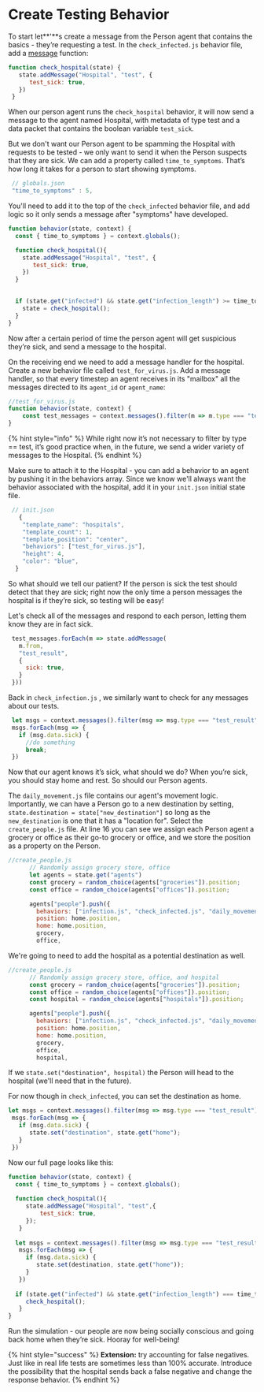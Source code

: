 # Create Testing Behavior

To start let**'**s create a message from the Person agent that contains the basics - they’re requesting a test. In the `check_infected.js` behavior file, add a [message](../../agent-messages/) function:

```javascript
function check_hospital(state) {
   state.addMessage("Hospital", "test", {
      test_sick: true,
   })
 }
```

When our person agent runs the `check_hospital` behavior, it will now send a message to the agent named  Hospital, with metadata of type test and a data packet that contains the boolean variable `test_sick`.

But we don't want our Person agent to be spamming the Hospital with requests to be tested - we only want to send it when the Person suspects that they are sick. We can add a property called `time_to_symptoms`. That’s how long it takes for a person to start showing symptoms.

```javascript
 // globals.json
 "time_to_symptoms" : 5,
```

You'll need to add it to the top of the `check_infected` behavior file, and add logic so it only sends a message after "symptoms" have developed.

```javascript
function behavior(state, context) {
  const { time_to_symptoms } = context.globals();

  function check_hospital(){
    state.addMessage("Hospital", "test", {
       test_sick: true,
    })
  }
 

  if (state.get("infected") && state.get("infection_length") >= time_to_symptoms) {
    state = check_hospital();
  }
}
```

Now after a certain period of time the person agent will get suspicious they’re sick, and send a message to the hospital.

On the receiving end we need to add a message handler for the hospital. Create a new behavior file called `test_for_virus.js`. Add a message handler, so that every timestep an agent receives in its "mailbox" all the messages directed to its `agent_id` or `agent_name`:

```javascript
//test_for_virus.js
function behavior(state, context) {
    const test_messages = context.messages().filter(m => m.type === "test");
}
```

{% hint style="info" %}
While right now it’s not necessary to filter by type == test, it’s good practice when, in the future, we send a wider variety of messages to the Hospital.
{% endhint %}

Make sure to attach it to the Hospital - you can add a behavior to an agent by pushing it in the behaviors array. Since we know we'll always want the behavior associated with the hospital, add it in your `init.json` initial state file.

```javascript
 // init.json
   {
    "template_name": "hospitals",
    "template_count": 1,
    "template_position": "center",
    "behaviors": ["test_for_virus.js"],
    "height": 4,
    "color": "blue",
  }
```

So what should we tell our patient? If the person is sick the test should detect that they are sick; right now the only time a person messages the hospital is if they’re sick, so testing will be easy!

Let's check all of the messages and respond to each person, letting them know they are in fact sick.

```javascript
 test_messages.forEach(m => state.addMessage(
   m.from,
   "test_result",
   {
     sick: true,
   }
 }))

```

Back in `check_infection.js` , we similarly want to check for any messages about our tests.

```javascript
 let msgs = context.messages().filter(msg => msg.type === "test_result");
 msgs.forEach(msg => {
   if (msg.data.sick) {
     //do something
     break;
 })
```

Now that our agent knows it’s sick, what should we do? When you’re sick, you should stay home and rest. So should our Person agents. 

The `daily_movement.js` file contains our agent's  movement logic. Importantly, we can have a Person go to a new destination by setting, `state.destination = state["new_destination"]`  so long as the `new_destination` is one that it has a "location for". Select the `create_people.js` file. At line 16 you can see we assign each Person agent a grocery or office as their go-to grocery or office, and we store the position as a property on the Person. 

```javascript
//create_people.js
      // Randomly assign grocery store, office
      let agents = state.get("agents")
      const grocery = random_choice(agents["groceries"]).position;
      const office = random_choice(agents["offices"]).position;

      agents["people"].push({
        behaviors: ["infection.js", "check_infected.js", "daily_movement.js"],
        position: home.position,
        home: home.position,
        grocery,
        office,
```

We're going to need to add the hospital as a potential destination as well.

```javascript
//create_people.js
      // Randomly assign grocery store, office, and hospital
      const grocery = random_choice(agents["groceries"]).position;
      const office = random_choice(agents["offices"]).position;
      const hospital = random_choice(agents["hospitals"]).position;

      agents["people"].push({
        behaviors: ["infection.js", "check_infected.js", "daily_movement.js"],
        position: home.position,
        home: home.position,
        grocery,
        office,
        hospital,
```

If we `state.set("destination", hospital)` the Person will head to the hospital \(we'll need that in the future\).

For now though in `check_infected`, you can set the destination as home.

```javascript
let msgs = context.messages().filter(msg => msg.type === "test_result");
 msgs.forEach(msg => {
   if (msg.data.sick) {
      state.set("destination", state.get("home"); 
   }
 })
```

Now our full page looks like this:

```javascript
function behavior(state, context) {
  const { time_to_symptoms } = context.globals();
 
  function check_hospital(){
     state.addMessage("Hospital", "test",{
         test_sick: true,
     });
   }
 
  let msgs = context.messages().filter(msg => msg.type === "test_result");
   msgs.forEach(msg => {
     if (msg.data.sick) {
        state.set(destination, state.get("home")); 
     }
   })
   
  if (state.get("infected") && state.get("infection_length") === time_to_symptoms) {
     check_hospital();
   }
}
```

Run the simulation - our people are now being socially conscious and going back home when they’re sick. Hooray for well-being! 

{% hint style="success" %}
**Extension:** try accounting for false negatives. Just like in real life tests are sometimes less than 100% accurate. Introduce the possibility that the hospital sends back a false negative and change the response behavior.
{% endhint %}

